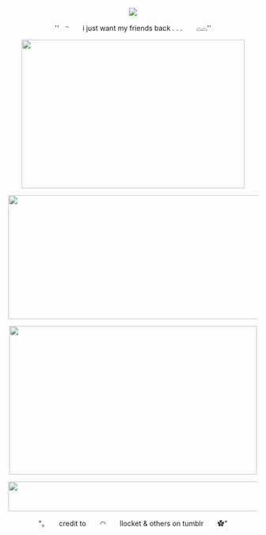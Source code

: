 <p align="center">
  <img src="https://64.media.tumblr.com/71328e3c241f61a5223e088c1eabf9bc/c76fd125d9fa69a2-4c/s640x960/61b722e4e15b61f2703d6f076dcae4b084682e29.pnj" 
    </p>

  <p align="center">
  ''　ᵔ　　i just want my     friends back . . .　　⌓⌓''
  </p>
  
 <p align="center">
<img src="https://64.media.tumblr.com/850c6fb27563cd5bef4afb11d90c1b6d/c76fd125d9fa69a2-47/s1280x1920/571c5947f9431a126c2b0c683b6f03ac00eed36c.gifv" width="450" height="300">
 </p>

  <p align="center">
<img src="https://64.media.tumblr.com/66c9a7ade3d1a3b3e97c8a3401dbe68b/741b4bdb5ff96261-9d/s2048x3072/ac714c44f04f9959df34fa5cd6091dd60a6a2339.gifv" width="670" height="250">
 </p>

<p align="center">
<img src="https://64.media.tumblr.com/ef84e17733c4b41eceaafc06e95f6ef8/a79b7e7ff6d9f04a-5f/s1280x1920/d3cef88f37d00fbf8d7768c9f08933f5d3a987d6.gifv" width="500" height="300">
</p>

<p align="center">
<img src="https://64.media.tumblr.com/6fae21709c43c55d055f59ddee9b8230/98d24b69e3e7be52-a4/s1280x1920/91a3aebb33dad83e0528a5038094e25107325e5d.pnj" width="700" height="60">
</p>


  <p align="center">
  "。　　credit to　　◠　　llocket & others on tumblr　　✿"
  </p>
